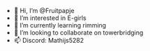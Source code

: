 - 👋 Hi, I’m @Fruitpapje
- 👀 I’m interested in E-girls
- 🌱 I’m currently learning rimming
- 💞️ I’m looking to collaborate on towerbridging
- 📫 Discord: Mathijs5282
